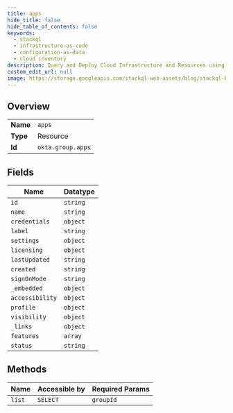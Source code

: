 ```yaml
---
title: apps
hide_title: false
hide_table_of_contents: false
keywords:
  - stackql
  - infrastructure-as-code
  - configuration-as-data
  - cloud inventory
description: Query and Deploy Cloud Infrastructure and Resources using SQL
custom_edit_url: null
image: https://storage.googleapis.com/stackql-web-assets/blog/stackql-blog-post-featured-image.png
---
```

  
    

## Overview
<table><tbody>
<tr><td><b>Name</b></td><td><code>apps</code></td></tr>
<tr><td><b>Type</b></td><td>Resource</td></tr>
<tr><td><b>Id</b></td><td><code>okta.group.apps</code></td></tr>
</tbody></table>

## Fields
| Name | Datatype |
| ---- | -------- |
| `id` | `string` |
| `name` | `string` |
| `credentials` | `object` |
| `label` | `string` |
| `settings` | `object` |
| `licensing` | `object` |
| `lastUpdated` | `string` |
| `created` | `string` |
| `signOnMode` | `string` |
| `_embedded` | `object` |
| `accessibility` | `object` |
| `profile` | `object` |
| `visibility` | `object` |
| `_links` | `object` |
| `features` | `array` |
| `status` | `string` |
## Methods
| Name | Accessible by | Required Params |
| ---- | ------------- | --------------- |
| `list` | `SELECT` | `groupId` |
